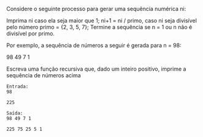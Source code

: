 Considere o seguinte processo para gerar uma sequência numérica ni:

Imprima ni caso ela seja maior que 1;
    ni+1 = ni / primo, caso ni seja divisível pelo número primo = {2, 3, 5, 7};
    Termine a sequência se n = 1 ou n não é divisível por primo.

Por exemplo, a sequência de números a seguir é gerada para n = 98:

98 49 7 1

Escreva uma função recursiva que, dado um inteiro positivo, imprime a sequência de números acima

```
Entrada:
98

225
```

```
Saída:
98 49 7 1

225 75 25 5 1
```